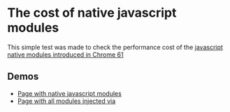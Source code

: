 # The cost of native javascript modules

This simple test was made to check the performance cost of the [javascript native modules introduced in Chrome 61](https://medium.com/dev-channel/es6-modules-in-chrome-canary-m60-ba588dfb8ab7)

## Demos

- [Page with native javascript modules](http://gianlucaguarini.com/the-cost-of-native-javascript-modules/index-module.html)
- [Page with all modules injected via <script>](http://gianlucaguarini.com/the-cost-of-native-javascript-modules/index-script.html)
- [Page with the same javascript code bundled in one file](http://gianlucaguarini.com/the-cost-of-native-javascript-modules/index-bundle.html)